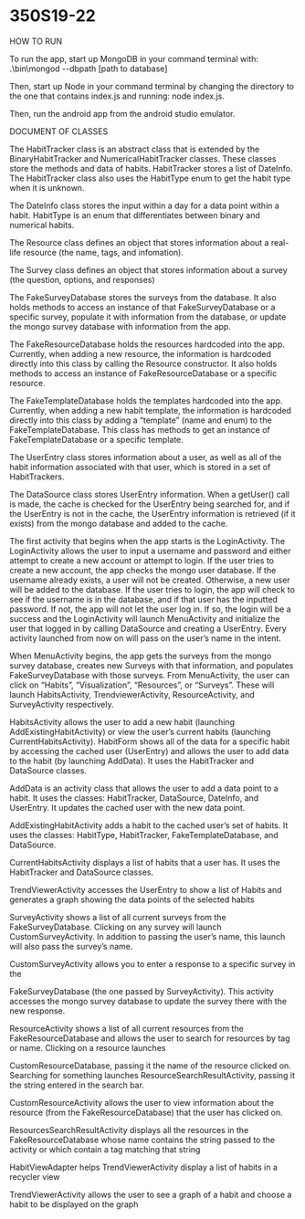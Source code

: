 # 350S19-22

HOW TO RUN

To run the app, start up MongoDB in your command terminal with: .\bin\mongod --dbpath [path
to database]

Then, start up Node in your command terminal by changing the directory to the one that
contains index.js and running: node index.js.

Then, run the android app from the android studio emulator.

DOCUMENT OF CLASSES

The HabitTracker class is an abstract class that is extended by the BinaryHabitTracker and
NumericalHabitTracker classes. These classes store the methods and data of habits.
HabitTracker stores a list of DateInfo. The HabitTracker class also uses the HabitType enum to
get the habit type when it is unknown.

The DateInfo class stores the input within a day for a data point within a habit.
HabitType is an enum that differentiates between binary and numerical habits.

The Resource class defines an object that stores information about a real-life resource (the
name, tags, and infomation).

The Survey class defines an object that stores information about a survey (the question,
options, and responses)

The FakeSurveyDatabase stores the surveys from the database. It also holds methods to
access an instance of that FakeSurveyDatabase or a specific survey, populate it with
information from the database, or update the mongo survey database with information from the
app.

The FakeResourceDatabase holds the resources hardcoded into the app. Currently, when
adding a new resource, the information is hardcoded directly into this class by calling the
Resource constructor. It also holds methods to access an instance of FakeResourceDatabase
or a specific resource.

The FakeTemplateDatabase holds the templates hardcoded into the app. Currently, when
adding a new habit template, the information is hardcoded directly into this class by adding a
“template” (name and enum) to the FakeTemplateDatabase. This class has methods to get an
instance of FakeTemplateDatabase or a specific template.

The UserEntry class stores information about a user, as well as all of the habit information
associated with that user, which is stored in a set of HabitTrackers.

The DataSource class stores UserEntry information. When a getUser() call is made, the cache
is checked for the UserEntry being searched for, and if the UserEntry is not in the cache, the
UserEntry information is retrieved (if it exists) from the mongo database and added to the
cache.

The first activity that begins when the app starts is the LoginActivity. The LoginActivity allows
the user to input a username and password and either attempt to create a new account or
attempt to login. If the user tries to create a new account, the app checks the mongo user
database. If the username already exists, a user will not be created. Otherwise, a new user will
be added to the database. If the user tries to login, the app will check to see if the username is
in the database, and if that user has the inputted password. If not, the app will not let the user
log in. If so, the login will be a success and the LoginActivity will launch MenuActivity and
initialize the user that logged in by calling DataSource and creating a UserEntry. Every activity
launched from now on will pass on the user’s name in the intent.

When MenuActivity begins, the app gets the surveys from the mongo survey database, creates
new Surveys with that information, and populates FakeSurveyDatabase with those surveys.
From MenuActivity, the user can click on “Habits”, “Visualization”, “Resources”, or “Surveys”.
These will launch HabitsActivity, TrendviewerActivity, ResourceActivity, and SurveyActivity
respectively.

HabitsActivity allows the user to add a new habit (launching AddExistingHabitActivity) or view
the user’s current habits (launching CurrentHabitsActivity).
HabitForm shows all of the data for a specific habit by accessing the cached user (UserEntry)
and allows the user to add data to the habit (by launching AddData). It uses the HabitTracker
and DataSource classes.

AddData is an activity class that allows the user to add a data point to a habit. It uses the
classes: HabitTracker, DataSource, DateInfo, and UserEntry. It updates the cached user with
the new data point.

AddExistingHabitActivity adds a habit to the cached user’s set of habits. It uses the classes:
HabitType, HabitTracker, FakeTemplateDatabase, and DataSource.

CurrentHabitsActivity displays a list of habits that a user has. It uses the HabitTracker and
DataSource classes.

TrendViewerActivity accesses the UserEntry to show a list of Habits and generates a graph
showing the data points of the selected habits

SurveyActivity shows a list of all current surveys from the FakeSurveyDatabase. Clicking on any
survey will launch CustomSurveyActivity. In addition to passing the user’s name, this launch will
also pass the survey’s name.

CustomSurveyActivity allows you to enter a response to a specific survey in the

FakeSurveyDatabase (the one passed by SurveyActivity). This activity accesses the mongo
survey database to update the survey there with the new response.

ResourceActivity shows a list of all current resources from the FakeResourceDatabase and
allows the user to search for resources by tag or name. Clicking on a resource launches

CustomResourceDatabase, passing it the name of the resource clicked on. Searching for
something launches ResourceSearchResultActivity, passing it the string entered in the search
bar.

CustomResourceActivity allows the user to view information about the resource (from the
FakeResourceDatabase) that the user has clicked on.

ResourcesSearchResultActivity displays all the resources in the FakeResourceDatabase whose
name contains the string passed to the activity or which contain a tag matching that string

HabitViewAdapter helps TrendViewerActivity display a list of habits in a recycler view

TrendViewerActivity allows the user to see a graph of a habit and choose a habit to be
displayed on the graph

